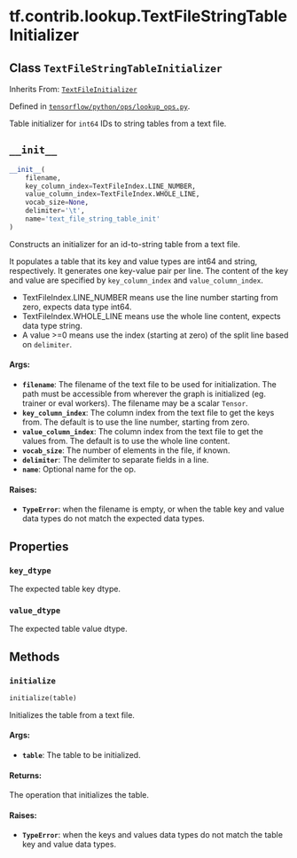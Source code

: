 <div itemscope itemtype="http://developers.google.com/ReferenceObject">
<meta itemprop="name" content="tf.contrib.lookup.TextFileStringTableInitializer" />
<meta itemprop="path" content="Stable" />
<meta itemprop="property" content="key_dtype"/>
<meta itemprop="property" content="value_dtype"/>
<meta itemprop="property" content="__init__"/>
<meta itemprop="property" content="initialize"/>
</div>

# tf.contrib.lookup.TextFileStringTableInitializer

## Class `TextFileStringTableInitializer`

Inherits From: [`TextFileInitializer`](../../../tf/contrib/lookup/TextFileInitializer.md)



Defined in [`tensorflow/python/ops/lookup_ops.py`](/code/stable/tensorflow/python/ops/lookup_ops.py).

Table initializer for `int64` IDs to string tables from a text file.

<h2 id="__init__"><code>__init__</code></h2>

``` python
__init__(
    filename,
    key_column_index=TextFileIndex.LINE_NUMBER,
    value_column_index=TextFileIndex.WHOLE_LINE,
    vocab_size=None,
    delimiter='\t',
    name='text_file_string_table_init'
)
```

Constructs an initializer for an id-to-string table from a text file.

It populates a table that its key and value types are int64 and string,
respectively. It generates one key-value pair per line.
The content of the key and value are specified by `key_column_index`
and `value_column_index`.

- TextFileIndex.LINE_NUMBER means use the line number starting from zero,
  expects data type int64.
- TextFileIndex.WHOLE_LINE means use the whole line content, expects data
  type string.
- A value >=0 means use the index (starting at zero) of the split line based
  on `delimiter`.

#### Args:

* <b>`filename`</b>: The filename of the text file to be used for initialization.
    The path must be accessible from wherever the graph is initialized
    (eg. trainer or eval workers). The filename may be a scalar `Tensor`.
* <b>`key_column_index`</b>: The column index from the text file to get the keys
    from. The default is to use the line number, starting from zero.
* <b>`value_column_index`</b>: The column index from the text file to get the
    values from. The default is to use the whole line content.
* <b>`vocab_size`</b>: The number of elements in the file, if known.
* <b>`delimiter`</b>: The delimiter to separate fields in a line.
* <b>`name`</b>: Optional name for the op.


#### Raises:

* <b>`TypeError`</b>: when the filename is empty, or when the table key and value
  data types do not match the expected data types.



## Properties

<h3 id="key_dtype"><code>key_dtype</code></h3>

The expected table key dtype.

<h3 id="value_dtype"><code>value_dtype</code></h3>

The expected table value dtype.



## Methods

<h3 id="initialize"><code>initialize</code></h3>

``` python
initialize(table)
```

Initializes the table from a text file.

#### Args:

* <b>`table`</b>: The table to be initialized.


#### Returns:

The operation that initializes the table.


#### Raises:

* <b>`TypeError`</b>: when the keys and values data types do not match the table
  key and value data types.




